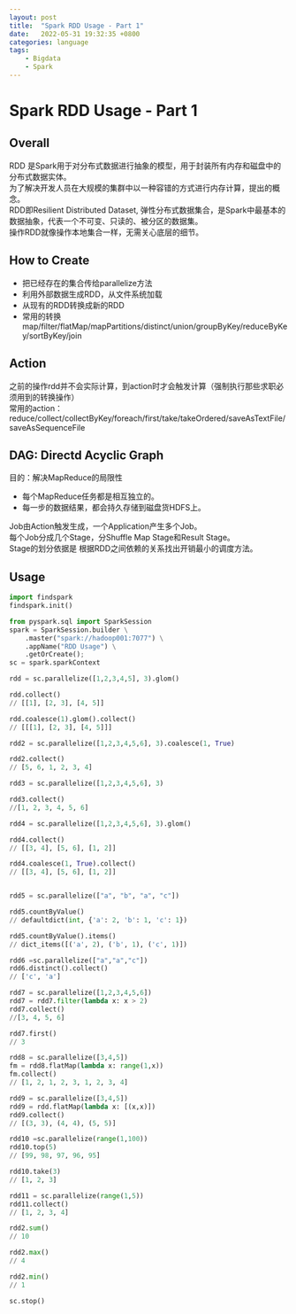 ```yaml
---
layout: post
title:  "Spark RDD Usage - Part 1"
date:   2022-05-31 19:32:35 +0800
categories: language
tags:
    - Bigdata
    - Spark
---
```


# Spark RDD Usage - Part 1

## Overall
RDD 是Spark用于对分布式数据进行抽象的模型，用于封装所有内存和磁盘中的分布式数据实体。  
为了解决开发人员在大规模的集群中以一种容错的方式进行内存计算，提出的概念。  
RDD即Resilient Distributed Dataset, 弹性分布式数据集合，是Spark中最基本的数据抽象，代表一个不可变、只读的、被分区的数据集。  
操作RDD就像操作本地集合一样，无需关心底层的细节。

## How to Create
- 把已经存在的集合传给parallelize方法
- 利用外部数据生成RDD，从文件系统加载
- 从现有的RDD转换成新的RDD
- 常用的转换map/filter/flatMap/mapPartitions/distinct/union/groupByKey/reduceByKey/sortByKey/join

## Action
之前的操作rdd并不会实际计算，到action时才会触发计算（强制执行那些求职必须用到的转换操作）  
常用的action：reduce/collect/collectByKey/foreach/first/take/takeOrdered/saveAsTextFile/saveAsSequenceFile

## DAG: Directd Acyclic Graph
目的：解决MapReduce的局限性
- 每个MapReduce任务都是相互独立的。
- 每一步的数据结果，都会持久存储到磁盘货HDFS上。

Job由Action触发生成，一个Application产生多个Job。  
每个Job分成几个Stage，分Shuffle Map Stage和Result Stage。  
Stage的划分依据是 根据RDD之间依赖的关系找出开销最小的调度方法。  

## Usage
```python
import findspark
findspark.init()

from pyspark.sql import SparkSession
spark = SparkSession.builder \
    .master("spark://hadoop001:7077") \
    .appName("RDD Usage") \
    .getOrCreate();
sc = spark.sparkContext

rdd = sc.parallelize([1,2,3,4,5], 3).glom()

rdd.collect()
// [[1], [2, 3], [4, 5]]

rdd.coalesce(1).glom().collect()
// [[[1], [2, 3], [4, 5]]]

rdd2 = sc.parallelize([1,2,3,4,5,6], 3).coalesce(1, True)

rdd2.collect()
// [5, 6, 1, 2, 3, 4]

rdd3 = sc.parallelize([1,2,3,4,5,6], 3)

rdd3.collect()
//[1, 2, 3, 4, 5, 6]

rdd4 = sc.parallelize([1,2,3,4,5,6], 3).glom()

rdd4.collect()
// [[3, 4], [5, 6], [1, 2]]

rdd4.coalesce(1, True).collect()
// [[3, 4], [5, 6], [1, 2]]


rdd5 = sc.parallelize(["a", "b", "a", "c"])

rdd5.countByValue()
// defaultdict(int, {'a': 2, 'b': 1, 'c': 1})

rdd5.countByValue().items()
// dict_items([('a', 2), ('b', 1), ('c', 1)])

rdd6 =sc.parallelize(["a","a","c"])
rdd6.distinct().collect()
// ['c', 'a']

rdd7 = sc.parallelize([1,2,3,4,5,6])
rdd7 = rdd7.filter(lambda x: x > 2)
rdd7.collect()
//[3, 4, 5, 6]

rdd7.first()
// 3

rdd8 = sc.parallelize([3,4,5])
fm = rdd8.flatMap(lambda x: range(1,x))
fm.collect()
// [1, 2, 1, 2, 3, 1, 2, 3, 4]

rdd9 = sc.parallelize([3,4,5])
rdd9 = rdd.flatMap(lambda x: [(x,x)])
rdd9.collect()
// [(3, 3), (4, 4), (5, 5)]

rdd10 =sc.parallelize(range(1,100))
rdd10.top(5)
// [99, 98, 97, 96, 95]

rdd10.take(3)
// [1, 2, 3]

rdd11 = sc.parallelize(range(1,5))
rdd11.collect()
// [1, 2, 3, 4]

rdd2.sum()
// 10

rdd2.max()
// 4

rdd2.min()
// 1

sc.stop()
```
